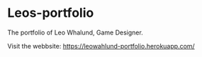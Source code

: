 # Leos-portfolio

The portfolio of Leo Whalund, Game Designer.

Visit the webbsite: https://leowahlund-portfolio.herokuapp.com/ 
